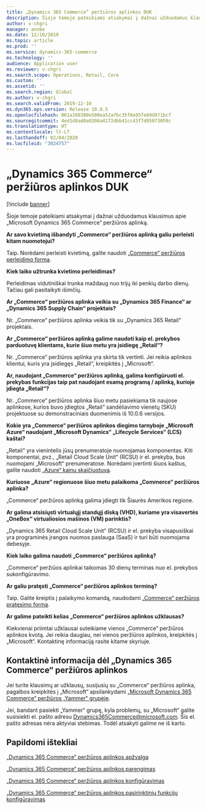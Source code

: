 ```yaml
---
title: „Dynamics 365 Commerce“ peržiūros aplinkos DUK
description: Šioje temoje pateikiami atsakymai į dažnai užduodamus klausimus apie „Microsoft Dynamics 365 Commerce“ peržiūros aplinką.
author: v-chgri
manager: annbe
ms.date: 12/10/2019
ms.topic: article
ms.prod: ''
ms.service: dynamics-365-commerce
ms.technology: ''
audience: Application user
ms.reviewer: v-chgri
ms.search.scope: Operations, Retail, Core
ms.custom: ''
ms.assetid: ''
ms.search.region: Global
ms.author: v-chgri
ms.search.validFrom: 2019-12-10
ms.dyn365.ops.version: Release 10.0.5
ms.openlocfilehash: 061a160380e500ea52afbc35f0a95fe84d971bcf
ms.sourcegitcommit: 4ed1d8ad8a0206a4172dbb41cc43f7d95073059c
ms.translationtype: HT
ms.contentlocale: lt-LT
ms.lasthandoff: 02/04/2020
ms.locfileid: "3024757"
---
```

# <a name="dynamics-365-commerce-preview-environment-faq"></a>„Dynamics 365 Commerce“ peržiūros aplinkos DUK

[!include [banner](includes/banner.md)]

Šioje temoje pateikiami atsakymai į dažnai užduodamus klausimus apie „Microsoft Dynamics 365 Commerce“ peržiūros aplinką.

**Ar savo kvietimą išbandyti „Commerce“ peržiūros aplinką galiu perleisti kitam nuomotojui?**

Taip. Norėdami perleisti kvietimą, galite naudoti [„Commerce“ peržiūros perleidimo formą](https://aka.ms/Dynamics365CommercePreviewTransferForm).

**Kiek laiko užtrunka kvietimo perleidimas?**

Perleidimas vidutiniškai trunka maždaug nuo trijų iki penkių darbo dienų. Tačiau gali pasitaikyti išimčių.

**Ar „Commerce“ peržiūros aplinka veikia su „Dynamics 365 Finance“ ar „Dynamics 365 Supply Chain“ projektais?**

Nr. „Commerce“ peržiūros aplinka veikia tik su „Dynamics 365 Retail“ projektais.

**Ar „Commerce“ peržiūros aplinką galime naudoti kaip el. prekybos parduotuvę klientams, kurie šiuo metu yra įsidiegę „Retail“?**

Nr. „Commerce“ peržiūros aplinka yra skirta tik vertinti. Jei reikia aplinkos klientui, kuris yra įsidiegęs „Retail“, kreipkitės į „Microsoft“.

**Ar, naudojant „Commerce“ peržiūros aplinką, galima konfigūruoti el. prekybas funkcijas taip pat naudojant esamą programą / aplinką, kurioje įdiegta „Retail“?**

Nr. „Commerce“ peržiūros aplinka šiuo metu pasiekiama tik naujose aplinkose, kurios buvo įdiegtos „Retail“ sandėliavimo vienetų (SKU) projektuose su demonstraciniais duomenimis iš 10.0.6 versijos.

**Kokie yra „Commerce“ peržiūros aplinkos diegimo tarnyboje „Microsoft Azure“ naudojant „Microsoft Dynamics“ „Lifecycle Services“ (LCS) kaštai?**

„Retail“ yra vienintelis jūsų prenumeratoje nuomojamas komponentas. Kiti komponentai, pvz., „Retail Cloud Scale Unit“ (RCSU) ir el. prekyba, bus nuomojami „Microsoft“ prenumeratose. Norėdami įvertinti šiuos kaštus, galite naudoti [„Azure“ kainų skaičiuotuvą](https://azure.microsoft.com/pricing/calculator/).

**Kuriuose „Azure“ regionuose šiuo metu palaikoma „Commerce“ peržiūros aplinka?**

„Commerce“ peržiūros aplinką galima įdiegti tik Šiaurės Amerikos regione.

**Ar galima atsisiųsti virtualųjį standųjį diską (VHD), kuriame yra visavertės „OneBox“ virtualiosios mašinos (VM) parinktis?**

„Dynamics 365 Retail Cloud Scale Unit“ (RCSU) ir el. prekyba visapusiškai yra programinės įrangos nuomos paslauga (SaaS) ir turi būti nuomojama debesyje.

**Kiek laiko galima naudoti „Commerce“ peržiūros aplinką?**

„Commerce“ peržiūos aplinkai taikomas 30 dienų terminas nuo el. prekybos sukonfigūravimo.

**Ar galiu pratęsti „Commerce“ peržiūros aplinkos terminą?**

Taip. Galite kreiptis į palaikymo komandą, naudodami [„Commerce“ peržiūros pratęsimo formą](https://aka.ms/Dynamics365CommercePreviewExtensionForm).

**Ar galime pateikti kelias „Commerce“ peržiūros aplinkos užklausas?**

Kiekvienai priimtai užklausai suteikiame vienos „Commerce“ peržiūros aplinkos kvotą. Jei reikia daugiau, nei vienos peržiūros aplinkos, kreipkitės į „Microsoft“. Kontaktinę informaciją rasite kitame skyriuje.

## <a name="dynamics-365-commerce-preview-environment-contact-information"></a>Kontaktinė informacija dėl „Dynamics 365 Commerce“ peržiūros aplinkos

Jei turite klausimų ar užklausų, susijusių su „Commerce“ peržiūros aplinka, pagalbos kreipkitės į „Microsoft“ apsilankydami [„Microsoft Dynamics 365 Commerce“ peržiūros „Yammer“ grupėje](https://aka.ms/Dynamics365CommercePreviewYammer).

Jei, bandant pasiekti „Yammer“ grupę, kyla problemų, su „Microsoft“ galite susisiekti el. pašto adresu <Dynamics365Commerce@microsoft.com>. Šis el. pašto adresas nėra aktyviai stebimas. Todėl atsakyti galime ne iš karto.

## <a name="additional-resources"></a>Papildomi ištekliai

[„Dynamics 365 Commerce“ peržiūros aplinkos apžvalga](cpe-overview.md)

[„Dynamics 365 Commerce“ peržiūros aplinkos parengimas](provisioning-guide.md)

[„Dynamics 365 Commerce“ peržiūros aplinkos konfigūravimas](cpe-post-provisioning.md)

[„Dynamics 365 Commerce“ peržiūros aplinkos pasirinktinių funkcijų konfigūravimas](cpe-optional-features.md)
